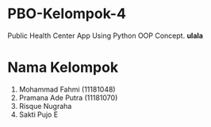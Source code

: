 # PBO-Kelompok-4
Public Health Center App Using Python OOP Concept.
__ulala__
# Nama Kelompok
1. Mohammad Fahmi (11181048)
2. Pramana Ade Putra (11181070)
3. Risque Nugraha
4. Sakti Pujo E
